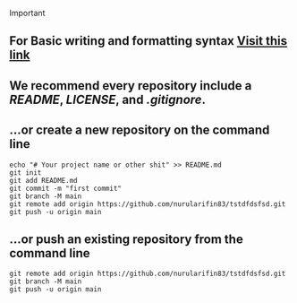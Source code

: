 > [!IMPORTANT]
> ## For Basic writing and formatting syntax [Visit this link](https://docs.github.com/en/get-started/writing-on-github/getting-started-with-writing-and-formatting-on-github/basic-writing-and-formatting-syntax)

## We recommend every repository include a _README_, _LICENSE_, and _.gitignore_.

## …or create a new repository on the command line
```
echo "# Your project name or other shit" >> README.md
git init
git add README.md
git commit -m "first commit"
git branch -M main
git remote add origin https://github.com/nurularifin83/tstdfdsfsd.git
git push -u origin main
```

## …or push an existing repository from the command line
```
git remote add origin https://github.com/nurularifin83/tstdfdsfsd.git
git branch -M main
git push -u origin main
```